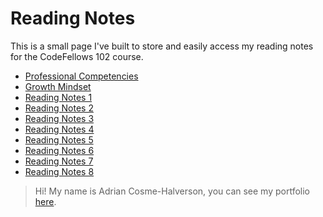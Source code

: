 # Reading Notes  

This is a small page I've built to store and easily access my reading notes for the CodeFellows 102 course.  

* [Professional Competencies](professionalcompetencies.md)
* [Growth Mindset](growthmindset.md)  
* [Reading Notes 1](class1reading.md)  
* [Reading Notes 2](class2reading.md)  
* [Reading Notes 3](class3reading.md)  
* [Reading Notes 4](class4reading.md)  
* [Reading Notes 5](class5reading.md)
* [Reading Notes 6](class6reading.md)
* [Reading Notes 7](class7reading.md)
* [Reading Notes 8](class8reading.md)

> Hi! My name is Adrian Cosme-Halverson, you can see my portfolio [here][1]. 

[1]: https://github.com/AdrianCosme5850
